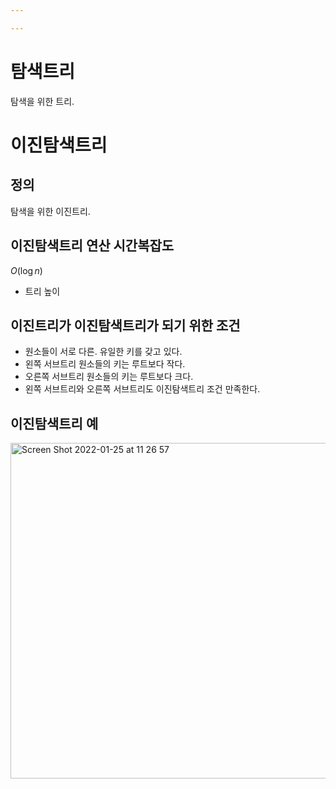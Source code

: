 ```yaml
---

---
```


# 탐색트리 

탐색을 위한 트리. 

# 이진탐색트리 

## 정의

탐색을 위한 이진트리.

## 이진탐색트리 연산 시간복잡도 

$O(\log{n})$ 

- 트리 높이

## 이진트리가 이진탐색트리가 되기 위한 조건 

- 원소들이 서로 다른. 유일한 키를 갖고 있다. 
- 왼쪽 서브트리 원소들의 키는 루트보다 작다. 
- 오른쪽 서브트리 원소들의 키는 루트보다 크다. 
- 왼쪽 서브트리와 오른쪽 서브트리도 이진탐색트리 조건 만족한다. 

## 이진탐색트리 예 
<img width="537" alt="Screen Shot 2022-01-25 at 11 26 57" src="https://user-images.githubusercontent.com/83487073/150899448-be1a2cd4-3978-4f35-992c-8e9c8e67f0d2.png">




